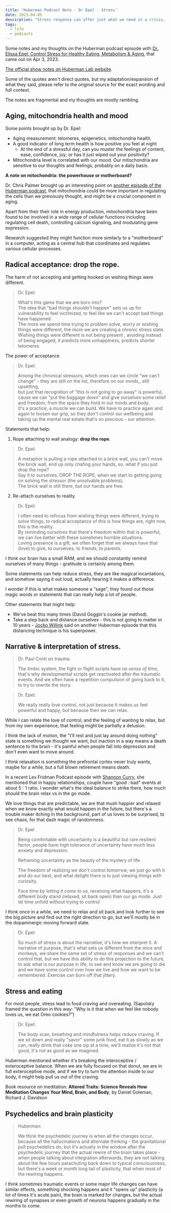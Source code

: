 ```yaml
---
title: 'Huberman Podcast Note - Dr Epel - Stress' 
date: 2023-04-05
descirption: "Stress response can offer just what we need in a crisis, but it comes with a great cost."
tags:
  - life
  - podcasts
---
```


Some notes and my thoughts on the Huberman podcast episode with [Dr. Elissa Epel: Control Stress for Healthy Eating, Metabolism & Aging](https://www.youtube.com/watch?v=ulHrUVV3Kq4), that came out on Apr 3, 2023.

[The official show notes on Huberman Lab website](https://hubermanlab.com/dr-elissa-epel-control-stress-for-healthy-eating-metabolism-and-aging/).

Some of the quotes aren't direct quotes, but my adaptation/expansion of what they said, please refer to the original source for the exact wording and full context. 

The notes are fragmental and my thoughts are mostly rambling.

Aging, mitochondria health and mood
----

Some points brought up by Dr. Epel:

- Aging measurement: telomeres, epigenetics, mitochondria health.
- A good indicator of long term health is how positive you feel at night
	- At the end of a stressful day, can you muster the feelings of content, ease, confidence, joy; or has it just wiped out your positivity?
- Mitochondria level is correlated with our mood. Our mitochondria are sensitive to our thoughts and feelings, probably on a daily basis.

**A note on mitochondria: the powerhouse or motherboard?**

 Dr. Chris Palmer brought up an interesting point on [another episode of the Huberman podcast](https://www.youtube.com/watch?v=xjEFo3a1AnI), that mitochondria could be more important in regulating the cells than we previously thought, and might be a crucial component in aging.

Apart from their their role in energy production, mitochondria have been found to be involved in a wide range of cellular functions including regulating cell death, controlling calcium signaling, and modulating gene expression.

Research suggested they might function more similarly to a "motherboard" in a computer, acting as a central hub that coordinates and regulates various cellular processes. 

Radical acceptance: drop the rope.
----

The harm of not accepting and getting hooked on wishing things were different.

> Dr. Epel:
>
> What's this game that we are born into? <br>
> The idea that "bad things shouldn't happen" sets us up for vulnerability to feel victimized, to feel like we can't accept bad things have happened. <br>
> The more we spend time trying to problem solve, worry or wishing things were different, the more we are creating a chronic stress state. <br>
> Wishing things were different is not being present , avoiding instead of being engaged, it predicts more unhappiness, predicts shorter telomeres. <br>

The power of acceptance

> Dr. Epel:
>
> Among the chronical stressors, which ones can we circle "we can't change" - they are still on the list, therefore on our minds,, still upsetting, <br>
> but just that recognition of "this is not going to go away" is powerful, cause we can "put the baggage down" and give ourselves some relief and freedom, from the space they hold in our minds and body. <br>
> It's a practice, a muscle we can build. We have to practice again and again to loosen our grip, so they don't control our wellbeing and taking up the mental real estate that's so precious - our attention.

Statements that help:

1. Rope attaching to wall analogy: **drop the rope**.

> Dr. Epel:
>
> A metaphor is pulling a rope attached to a brick wall, you can't move the brick wall, end up only chafing your hands, so, what if you just drop the rope? <br>
> Say it to ourselves, DROP THE ROPE, when we start to getting going on solving the stressor (the unsolvable problems). <br>
> The brick wall is still there, but our hands are free.

2. Re-attach ourselves to reality

> Dr. Epel:
>
> I often need to refocus from wishing things were different, trying to solve things, to radical acceptance of this is how things are, right now, this is the reality. <br>
> By reminding ourselves that there's freedom within that is powerful, we can live better with these sometimes horrible situations. <br>
> Loving presence is a gift, we often forget that we always have that (love) to give, to ourselves, to friends, to parents.

I think our brain has a small RAM, and we should constantly remind ourselves of many things - gratitude is certainly among them.

Some statements can help reduce stress, they are like magical incantations, 
and somehow saying it out loud, actually hearing it makes a difference.

I wonder if this is what makes someone a "sage", they found out those magic words or statements that can really help a lot of people.

Other statements that might help:
- We've beat this many times (David Goggin's cookie jar method).
- Take a step back and distance ourselves - this is not going to matter in 10 years - [Jocko Willink](https://www.youtube.com/watch?v=__RAXBLt1iM) said on another Huberman episode that this distancing technique is his superpower.

Narrative & interpretation of stress.
----

> Dr. Paul Conti on trauma:
>
> The limbic system, the fight or flight scripts have *no sense of time*, that's why developmental scripts get reactivated after the traumatic events.
> And we often have a repetition compulsion of going back to it, to try to rewrite the story.

> Dr. Epel:
>
> We really really love control, not just because it makes us feel powerful and happy, but because then we can relax.

While I can relate the love of control, and the feeling of wanting to relax, but from my own experience, that feeling might be partially a delusion. 

I think the lack of motion, the "I'll rest and just lay around doing nothing" state is something we thought we want, but inaction in a way means a death sentence to the brain - it's painful when people fall into depression and don't even want to move around.

I think relaxation is something the prefrontal cortex never truly wants, maybe for a while, but a full blown retirement means death.

In a recent Lex Fridman Podcast episode with [Shannon Curry](https://www.youtube.com/watch?v=qtOKrG_wK5A), she mentioned that in happy relationships, couple have "good : bad" events at about 5 : 1 ratio. 
I wonder what's the ideal balance to strike there, how much should the brain relax vs in the go mode.

We love things that are predictable, we are that mush happier and relaxed when we know exactly what would happen in the future, but there's a trouble maker itching in the background, part of us loves to be surprised, to see chaos, for that dash magic of randomness.

> Dr. Epel
>
> Being comfortable with uncertainty is a beautiful but rare resilient factor, people have high tolerance of uncertainty have much less anxiety and depression.
>
> Reframing uncertainty as the beauty of the mystery of life.
> 
> The freedom of realizing we don't control tomorrow, we just go with it and do our best, and what delight there is to just viewing things with curiosity.
> 
> Face time by *letting it come to us*, receiving what  happens, it's a different body stand (relaxed, sit back open) than our go mode. 
> Just let time unfold without trying to control 

I think  once in a while, we need to relax and sit back and look further to see the big picture and find out the right direction to go, but we'll mostly be in the dopaminergic moving forward state.

> Dr. Epel:
> 
> So much of stress is about the narrative, it's how we interpret it.
> A narrative of purpose, that's what sets us different from the mice and monkeys, we share the same set of stress of responses and we can't control that, but we have this ability to do this projection to the future, to ask what is our purpose in life, to see and know we are going to die and we have some control over how we live and how we want to be remembered.
> Exercise can burn off that jittery.

Stress and eating
----

For most people, stress lead to food craving and overeating.
(Sapolsky framed the question in this way: 
"Why is it that when we feel like nobody loves us, we eat Oreo cookies?")

> Dr. Epel:
> 
> The body scan, breathing and mindfulness helps reduce craving.
> If we sit down and really "savor" some junk food, eat it as slowly as we can, really drink that coke one sip at a time, we'll realize it's not that good, it's not as good as we imagined.

Huberman mentioned whether it's breaking the interoceptive / exteroceptive balance.
When we are fully focused on that donut, we are in full exteroceptive mode, and if we try to turn the attention inside to our body, it might help pull us out of the craving.

 Book resource on meditation:
**Altered Traits: Science Reveals How Meditation Changes Your Mind, Brain, and Body**, 
by Daniel Goleman, Richard J. Davidson

Psychedelics and brain plasticity
----
> Huberman:
>
> We think the psychedelic journey is when all the changes occur, because all the hallucinations and alternate thinking - the gravitational pull psychedelics do,
> but it's actually in the window after the psychedelic journey that the actual  rewire of the brain takes place - <br>
> when people talking about integration afterwards, they are not talking about the few hours parachuting back down to typical consciousness, but there's a week or month long tail of plasticity, that when most of the rewiring happens.

I think sometimes traumatic events or some major life changes can have similar effects, something shocking happens and it "opens up" plasticity (a lot of times it's acute pain), the brain is marked for changes, but the actual rewiring of synapses or even growth of neurons happens gradually in the months to come. 